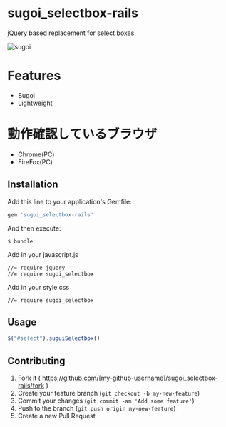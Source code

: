 # sugoi_selectbox-rails

jQuery based replacement for select boxes.

![sugoi](https://cloud.githubusercontent.com/assets/1664497/7248919/9405f6fe-e851-11e4-8df6-252d0f948660.gif)

# Features

* Sugoi
* Lightweight

# 動作確認しているブラウザ

* Chrome(PC)
* FireFox(PC)

## Installation

Add this line to your application's Gemfile:

```ruby
gem 'sugoi_selectbox-rails'
```

And then execute:

    $ bundle

Add in your javascript.js
```
//= require jquery
//= require sugoi_selectbox
```

Add in your style.css
```
//= require sugoi_selectbox
```

## Usage

```javascript
$("#select").suguiSelectbox()
```

## Contributing

1. Fork it ( https://github.com/[my-github-username]/sugoi_selectbox-rails/fork )
2. Create your feature branch (`git checkout -b my-new-feature`)
3. Commit your changes (`git commit -am 'Add some feature'`)
4. Push to the branch (`git push origin my-new-feature`)
5. Create a new Pull Request
